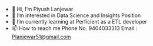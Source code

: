 - 👋 Hi, I’m Piyush Lanjewar
- 👀 I’m interested in Data Science and Insights Position
- 🌱 I’m currently learning at Perficient as a ETL developer
- 📫 How to reach me Phone No. 9404033313
                      Email : Planjewar51@gmail.com

<!---
Planjewar51/Planjewar51 is a ✨ special ✨ repository because its `README.md` (this file) appears on your GitHub profile.
You can click the Preview link to take a look at your changes.
--->
